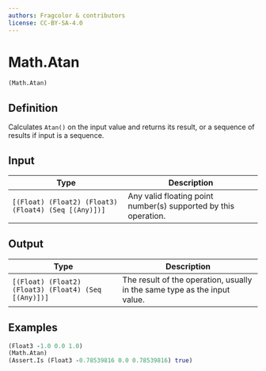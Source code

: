 ```yaml
---
authors: Fragcolor & contributors
license: CC-BY-SA-4.0
---
```



# Math.Atan

```clojure
(Math.Atan)
```


## Definition

Calculates `Atan()` on the input value and returns its result, or a sequence of results if input is a sequence.


## Input

| Type | Description |
|------|-------------|
| `[(Float) (Float2) (Float3) (Float4) (Seq [(Any)])]` | Any valid floating point number(s) supported by this operation. |


## Output

| Type | Description |
|------|-------------|
| `[(Float) (Float2) (Float3) (Float4) (Seq [(Any)])]` | The result of the operation, usually in the same type as the input value. |


## Examples

```clojure
(Float3 -1.0 0.0 1.0)
(Math.Atan)
(Assert.Is (Float3 -0.78539816 0.0 0.78539816) true)
```
